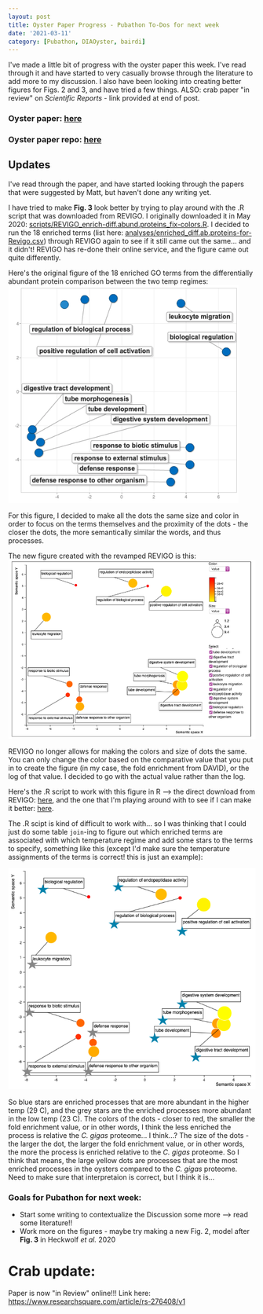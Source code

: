 ```yaml
---
layout: post
title: Oyster Paper Progress - Pubathon To-Dos for next week
date: '2021-03-11'
category: [Pubathon, DIAOyster, bairdi]
---
```

I've made a little bit of progress with the oyster paper this week. I've read through it and have started to very casually browse through the literature to add more to my discussion. I also have been looking into creating better figures for Figs. 2 and 3, and have tried a few things. ALSO: crab paper "in review" on _Scientific Reports_ - link provided at end of post. 

### Oyster paper: [here](https://docs.google.com/document/d/1OaYNzlOJr5QibCYt8--GMNGvXlzHPR9_daCkNUVkj-U/edit) 

### Oyster paper repo: [here](https://github.com/grace-ac/paper-pacific.oyster-larvae)

## Updates
I've read through the paper, and have started looking through the papers that were suggested by Matt, but haven't done any writing yet. 

I have tried to make **Fig. 3** look better by trying to play around with the .R script that was downloaded from REVIGO. I originally downloaded it in May 2020: [scripts/REVIGO_enrich-diff.abund.proteins_fix-colors.R](https://raw.githubusercontent.com/grace-ac/paper-pacific.oyster-larvae/master/scripts/REVIGO_enrich-diff.abund.proteins_fix-colors.R). I decided to run the 18 enriched terms (list here: [analyses/enriched_diff.ab.proteins-for-Revigo.csv](https://github.com/grace-ac/paper-pacific.oyster-larvae/blob/master/analyses/enriched_diff.ab.proteins-for-Revigo.csv)) through REVIGO again to see if it still came out the same... and it didn't! REVIGO has re-done their online service, and the figure came out quite differently. 

Here's the original figure of the 18 enriched GO terms from the differentially abundant  protein comparison between the two temp regimes:        
![img](../notebook-images/20210311-oysterlastfigs/original_lastfig.png) 

For this figure, I decided to make all the dots the same size and color in order to focus on the terms themselves and the proximity of the dots - the closer the dots, the more semantically similar the words, and thus processes. 

The new figure created with the revamped REVIGO is this:       
![img](../notebook-images/20210311-oysterlastfigs/lastfig.png) 

REVIGO no longer allows for making the colors and size of dots the same. You can only change the color based on the comparative value that you put in to create the figure (in my case, the fold enrichment from DAVID), or the log of that value. I decided to go with the actual value rather than the log. 

Here's the .R script to work with this figure in R --> the direct download from REVIGO: [here](https://raw.githubusercontent.com/grace-ac/paper-pacific.oyster-larvae/master/scripts/REVIGO-diffab-proteins_1.R), and the one that I'm playing around with to see if I can make it better: [here](https://raw.githubusercontent.com/grace-ac/paper-pacific.oyster-larvae/master/scripts/REVIGO-diffab-proteins_2.R). 

The .R scipt is kind of difficult to work with... so I was thinking that I could just do some table `join`-ing to figure out which enriched terms are associated with which temperature regime and add some stars to the terms to specify, something like this (except I'd make sure the temperature assignments of the terms is correct! this is just an example):     

![img](../notebook-images/20210311-oysterlastfigs/lastfig_withstars.png)    

So blue stars are enriched processes that are more abundant in the higher temp (29 C), and the grey stars are the enriched processes more abundant in the low temp (23 C). The colors of the dots - closer to red, the smaller the fold enrichment value, or in other words, I think the less enriched the process is relative the _C. gigas_ proteome... I think...? The size of the dots - the larger the dot, the larger the fold enrichment value, or in other words, the more the process is enriched relative to the _C. gigas_ proteome. So I think that means, the large yellow dots are processes that are the most enriched processes in the oysters compared to the _C. gigas_ proteome. Need to make sure that interpretaion is correct, but I think it is...

### Goals for Pubathon for next week: 
- Start some writing to contextualize the Discussion some more --> read some literature!! 
- Work more on the figures - maybe try making a new Fig. 2, model after **Fig. 3** in Heckwolf _et al._ 2020

# Crab update:
Paper is now "in Review" online!!! Link here: https://www.researchsquare.com/article/rs-276408/v1 

